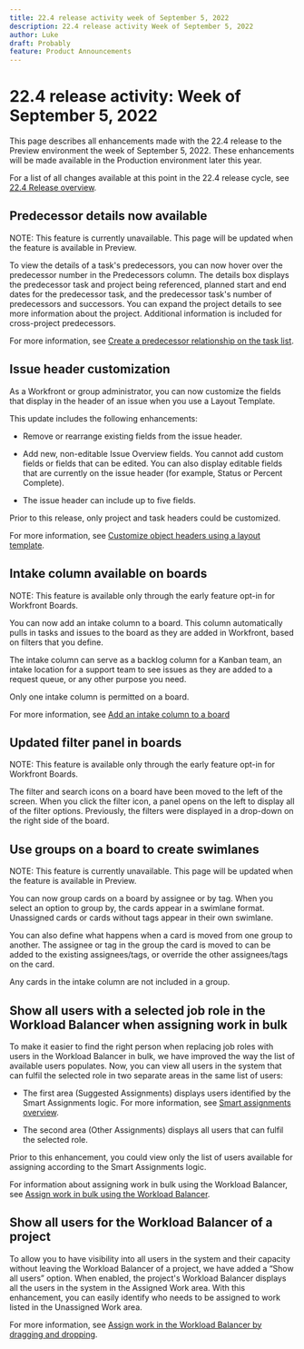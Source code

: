 ```yaml
---
title: 22.4 release activity week of September 5, 2022
description: 22.4 release activity Week of September 5, 2022
author: Luke
draft: Probably
feature: Product Announcements
---
```


# 22.4 release activity: Week of September 5, 2022

This page describes all enhancements made with the 22.4 release to the Preview environment the week of September 5, 2022. These enhancements will be made available in the Production environment later this year.

For a list of all changes available at this point in the 22.4 release cycle, see [22.4 Release overview](/help/quicksilver/product-announcements/product-releases/22.4-release-activity/22-4-release-overview.md).

## Predecessor details now available

NOTE: This feature is currently unavailable. This page will be updated when the feature is available in Preview.

To view the details of a task's predecessors, you can now hover over the predecessor number in the Predecessors column. The details box displays the predecessor task and project being referenced, planned start and end dates for the predecessor task, and the predecessor task's number of predecessors and successors. You can expand the project details to see more information about the project. Additional information is included for cross-project predecessors.

For more information, see [Create a predecessor relationship on the task list](/help/quicksilver/manage-work/tasks/use-prdcssrs/create-predecessors-on-task-list.md).

## Issue header customization

As a Workfront or group administrator, you can now customize the fields that display in the header of an issue when you use a Layout Template.

This update includes the following enhancements:

* Remove or rearrange existing fields from the issue header.

* Add new, non-editable Issue Overview fields. You cannot add custom fields or fields that can be edited. You can also display editable fields that are currently on the issue header (for example, Status or Percent Complete).

* The issue header can include up to five fields.

Prior to this release, only project and task headers could be customized.

For more information, see [Customize object headers using a layout template](/help/quicksilver/administration-and-setup/customize-workfront/use-layout-templates/customize-object-headers.md).

## Intake column available on boards

NOTE: This feature is available only through the early feature opt-in for Workfront Boards.

You can now add an intake column to a board. This column automatically pulls in tasks and issues to the board as they are added in Workfront, based on filters that you define.

The intake column can serve as a backlog column for a Kanban team, an intake location for a support team to see issues as they are added to a request queue, or any other purpose you need.

Only one intake column is permitted on a board.

For more information, see [Add an intake column to a board](/help/quicksilver/agile/use-boards-agile-planning-tools/add-intake-column-to-board.md)

## Updated filter panel in boards

NOTE: This feature is available only through the early feature opt-in for Workfront Boards.

The filter and search icons on a board have been moved to the left of the screen. When you click the filter icon, a panel opens on the left to display all of the filter options. Previously, the filters were displayed in a drop-down on the right side of the board.

## Use groups on a board to create swimlanes

NOTE: This feature is currently unavailable. This page will be updated when the feature is available in Preview.

You can now group cards on a board by assignee or by tag. When you select an option to group by, the cards appear in a swimlane format. Unassigned cards or cards without tags appear in their own swimlane.

You can also define what happens when a card is moved from one group to another. The assignee or tag in the group the card is moved to can be added to the existing assignees/tags, or override the other assignees/tags on the card.

Any cards in the intake column are not included in a group.

## Show all users with a selected job role in the Workload Balancer when assigning work in bulk

To make it easier to find the right person when replacing job roles with users in the Workload Balancer in bulk, we have improved the way the list of available users populates. Now, you can view all users in the system that can fulfil the selected role in two separate areas in the same list of users:

* The first area (Suggested Assignments) displays users identified by the Smart Assignments logic. For more information, see [Smart assignments overview](/help/quicksilver/manage-work/tasks/assign-tasks/smart-assignments.md).

* The second area (Other Assignments) displays all users that can fulfil the selected role.

Prior to this enhancement, you could view only the list of users available for assigning according to the Smart Assignments logic.

For information about assigning work in bulk using the Workload Balancer, see [Assign work in bulk using the Workload Balancer](/help/quicksilver/resource-mgmt/workload-balancer/assign-work-in-workload-balancer-in-bulk.md).

## Show all users for the Workload Balancer of a project

To allow you to have visibility into all users in the system and their capacity without leaving the Workload Balancer of a project, we have added a “Show all users” option. When enabled, the project's Workload Balancer displays all the users in the system in the Assigned Work area. With this enhancement, you can easily identify who needs to be assigned to work listed in the Unassigned Work area. 

For more information, see [Assign work in the Workload Balancer by dragging and dropping](/help/quicksilver/resource-mgmt/workload-balancer/assign-work-in-workload-balancer-by-drag-and-drop.md).

